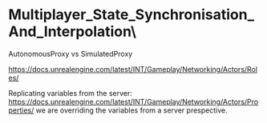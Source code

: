 # Multiplayer_State_Synchronisation_And_Interpolation\


AutonomousProxy vs SimulatedProxy

https://docs.unrealengine.com/latest/INT/Gameplay/Networking/Actors/Roles/


Replicating variables from the server: https://docs.unrealengine.com/latest/INT/Gameplay/Networking/Actors/Properties/    we are overriding the variables from a server prespective.